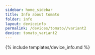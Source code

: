 ```yaml
---
sidebar: home_sidebar
title: Info about tomato
folder: info
layout: deviceinfo
permalink: /devices/tomato//variant2
device: tomato_variant2
---
```

{% include templates/device_info.md %}
